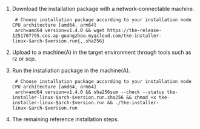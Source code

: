 1. Download the installation package with a network-connectable machine.

        # Choose installation package according to your installation node CPU architecture [amd64, arm64]
        arch=amd64 version=v1.4.0 && wget https://tke-release-1251707795.cos.ap-guangzhou.myqcloud.com/tke-installer-linux-$arch-$version.run{,.sha256}

2. Upload to a machine(A) in the target environment through tools such as rz or scp.
3. Run the installation package in the machine(A).

        # Choose installation package according to your installation node CPU architecture [amd64, arm64]
        arch=amd64 version=v1.4.0 && sha256sum --check --status tke-installer-linux-$arch-$version.run.sha256 && chmod +x tke-installer-linux-$arch-$version.run && ./tke-installer-linux-$arch-$version.run

4. The remaining reference installation steps.
